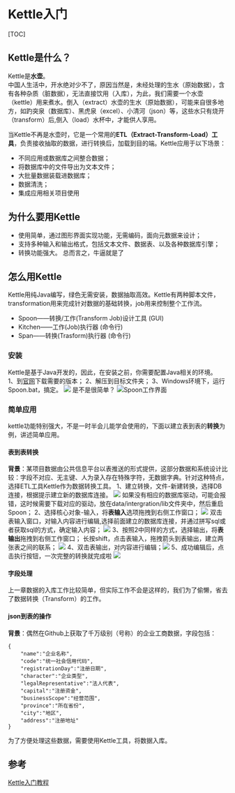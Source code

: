 # Kettle入门
[TOC]
## Kettle是什么？
Kettle是**水壶**。  
中国人生活中，开水绝对少不了，原因当然是，未经处理的生水（原始数据），含有各种杂质（脏数据），无法直接饮用（入库），为此，我们需要一个水壶（kettle）用来煮水。倒入（extract）水壶的生水（原始数据），可能来自很多地方，如趵突泉（数据库）、黑虎泉（excel）、小清河（json）等，这些水只有烧开（transform）后,倒入（load）水杯中，才能供人享用。

当Kettle不再是水壶时，它是一个常用的**ETL（Extract-Transform-Load）工具**，负责接收抽取的数据，进行转换后，加载到目的端。Kettle应用于以下场景：  
+ 不同应用或数据库之间整合数据；
+ 将数据库中的文件导出为文本文件；
+ 大批量数据装载进数据库；
+ 数据清洗；
+ 集成应用相关项目使用


## 为什么要用Kettle
+ 使用简单，通过图形界面实现功能，无需编码，面向元数据来设计；
+ 支持多种输入和输出格式，包括文本文件、数据表、以及各种数据库引擎；
+ 转换功能强大。
总而言之，牛逼就是了
## 怎么用Kettle
Kettle用纯Java编写，绿色无需安装，数据抽取高效。Kettle有两种脚本文件，transformation用来完成针对数据的基础转换，job用来控制整个工作流。
+ Spoon——转换/工作(Transform Job)设计工具 (GUI)
+ Kitchen——工作(Job)执行器 (命令行)
+ Span——转换(Trasform)执行器 (命令行)
### 安装
Kettle是基于Java开发的，因此，在安装之前，你需要配置Java相关的环境。  
1、到[官网](http://community.pentaho.com/projects/data-integration/)下载需要的版本；
2、解压到目标文件夹；
3、Windows环境下，运行Spoon.bat，搞定。
![](https://images2015.cnblogs.com/blog/959156/201606/959156-20160603090143867-591234675.png)
是不是很简单？
![Spoon工作界面](http://psk7lba95.bkt.clouddn.com/QQ%E6%88%AA%E5%9B%BE20190605100733.png)
### 简单应用
kettle功能特别强大，不是一时半会儿能学会使用的，下面以建立表到表的**转换**为例，讲述简单应用。
#### 表到表转换
**背景**：某项目数据由公共信息平台以表推送的形式提供，这部分数据和系统设计比较：字段不对应、无主键、人为录入存在特殊字符，无数据字典。针对这种特点，选择ETL工具Kettle作为数据转换工具。
1、建立转换，文件-新建转换，选择DB连接，根据提示建立新的数据库连接。
![](http://psk7lba95.bkt.clouddn.com/%E6%89%B9%E6%B3%A8%202019-06-05%20095933.png)
如果没有相应的数据库驱动，可能会报错，这时候需要下载对应的驱动，放在data/intergration/lib文件夹中，然后重启Spoon；
2、选择核心对象-输入，将**表输入**选项拖拽到右侧工作窗口；
![](http://psk7lba95.bkt.clouddn.com/QQ%E6%88%AA%E5%9B%BE20190605101926.png)
双击表输入窗口，对输入内容进行编辑,选择前面建立的数据库连接，并通过拼写sql或者获取sql的方式，确定输入内容；
![](http://psk7lba95.bkt.clouddn.com/QQ%E6%88%AA%E5%9B%BE20190605103139.png)
3、按照2中同样的方式，选择输出，将**表输出**拖拽到右侧工作窗口；
长按shift，点击表输入，拖拽箭头到表输出，建立两张表之间的联系；
![](http://psk7lba95.bkt.clouddn.com/QQ%E6%88%AA%E5%9B%BE20190605104103.png)
4、双击表输出，对内容进行编辑；![](https://images2015.cnblogs.com/blog/959156/201606/959156-20160603115551836-379729402.png)
5、成功编辑后，点击执行按钮，一次完整的转换就完成啦
![](http://psk7lba95.bkt.clouddn.com/QQ%E6%88%AA%E5%9B%BE20190605110742.png)
#### 字段处理
上一章数据的入库工作比较简单，但实际工作不会是这样的，我们为了偷懒，省去了数据转换（Transform）的工作。


#### json到表的操作
**背景**：偶然在Github上获取了千万级别（号称）的企业工商数据，字段包括：
```
{
    "name":"企业名称",
    "code":"统一社会信用代码",
    "registrationDay":"注册日期",
    "character":"企业类型",
    "legalRepresentative":"法人代表",
    "capital":"注册资金",
    "businessScope":"经营范围",
    "province":"所在省份",
    "city":"地区",
    "address":"注册地址"
}
```
为了方便处理这些数据，需要使用Kettle工具，将数据入库。
## 参考
[Kettle入门教程](https://www.cnblogs.com/zxbzl/p/5853035.html)